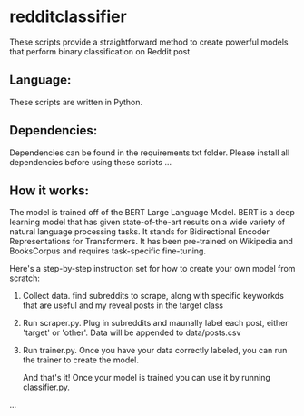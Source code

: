 # redditclassifier
These scripts provide a straightforward method to create powerful models that perform binary classification on Reddit post

## Language:

These scripts are written in Python.

## Dependencies:
Dependencies can be found in the requirements.txt folder. Please install all dependencies before using these scriots
...

## How it works:
The model is trained off of the BERT Large Language Model. BERT is a deep learning model that has given state-of-the-art results on a wide variety of natural language processing tasks. It stands for Bidirectional Encoder Representations for Transformers. It has been pre-trained on Wikipedia and BooksCorpus and requires task-specific fine-tuning.

Here's a step-by-step instruction set for how to create your own model from scratch:

1. Collect data. find subreddits to scrape, along with specific keyworkds that are useful and my reveal posts in the target class
2. Run scraper.py. Plug in subreddits and maunally label each post, either 'target' or 'other'. Data will be appended to data/posts.csv
3. Run trainer.py. Once you have your data correctly labeled, you can run the trainer to create the model.

   And that's it! Once your model is trained you can use it by running classifier.py.

...

